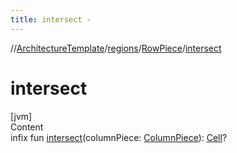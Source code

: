 ```yaml
---
title: intersect -
---
```

//[ArchitectureTemplate](../../index.md)/[regions](../index.md)/[RowPiece](index.md)/[intersect](intersect.md)



# intersect  
[jvm]  
Content  
infix fun [intersect](intersect.md)(columnPiece: [ColumnPiece](../-column-piece/index.md)): [Cell](../-cell/index.md)?  




